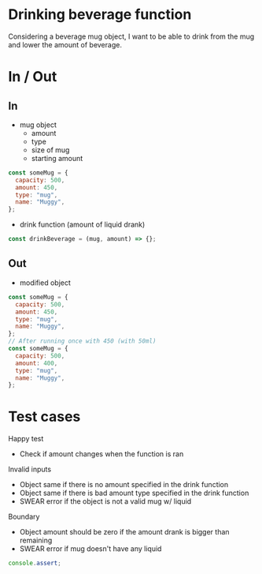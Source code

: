 # Drinking beverage function

Considering a beverage mug object, I want to be able to drink from the mug and lower the amount of beverage.

# In / Out

## In

- mug object
  - amount
  - type
  - size of mug
  - starting amount

```js
const someMug = {
  capacity: 500,
  amount: 450,
  type: "mug",
  name: "Muggy",
};
```

- drink function (amount of liquid drank)

```js
const drinkBeverage = (mug, amount) => {};
```

## Out

- modified object

```js
const someMug = {
  capacity: 500,
  amount: 450,
  type: "mug",
  name: "Muggy",
};
// After running once with 450 (with 50ml)
const someMug = {
  capacity: 500,
  amount: 400,
  type: "mug",
  name: "Muggy",
};
```

# Test cases

Happy test

- Check if amount changes when the function is ran

Invalid inputs

- Object same if there is no amount specified in the drink function
- Object same if there is bad amount type specified in the drink function
- SWEAR error if the object is not a valid mug w/ liquid

Boundary

- Object amount should be zero if the amount drank is bigger than remaining
- SWEAR error if mug doesn't have any liquid

```jsx
console.assert;
```
